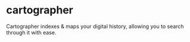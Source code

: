 # cartographer

Cartographer indexes & maps your digital history, allowing you to search through it with ease.
